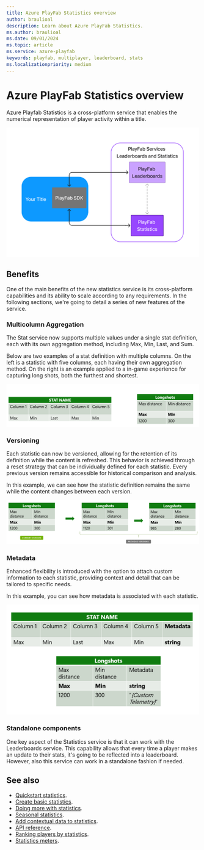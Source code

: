 ```yaml
---
title: Azure PlayFab Statistics overview
author: braulioal
description: Learn about Azure PlayFab Statistics.
ms.author: braulioal
ms.date: 09/01/2024
ms.topic: article
ms.service: azure-playfab
keywords: playfab, multiplayer, leaderboard, stats
ms.localizationpriority: medium
---
```


# Azure PlayFab Statistics overview

Azure Playfab Statistics is a cross-platform service that enables the numerical representation of player activity within a title.

![PlayFab Stats Architecture](media/stats-relationship.png)

## Benefits

One of the main benefits of the new statistics service is its cross-platform capabilities and its ability to scale
according to any requirements. In the following sections, we're going to detail a series of new features of the service.

### Multicolumn Aggregation

The Stat service now supports multiple values under a single stat definition, each with its own aggregation method,
including Max, Min, Last, and Sum.

Below are two examples of a stat definition with multiple columns. On the left is a statistic with five columns, each 
having their own aggregation method. On the right is an example applied to a in-game experience for capturing long shots,
both the furthest and shortest.

![PlayFab Stats multicolumn](media/stat-definition.png)

### Versioning

Each statistic can now be versioned, allowing for the retention of its definition while the content is refreshed. 
This behavior is achieved through a reset strategy that can be individually defined for each statistic. Every previous version remains 
accessible for historical comparison and analysis.

In this example, we can see how the statistic definition remains the same while the content changes between each version.

![PlayFab Stats versioning](media/stats-versioning.png)

### Metadata

Enhanced flexibility is introduced with the option to attach custom information to each statistic, providing context 
and detail that can be tailored to specific needs.

In this example, you can see how metadata is associated with each statistic.

![PlayFab Stats metadata](media/stat-metadata.png)

### Standalone components

One key aspect of the Statistics service is that it can work with the Leaderboards service. This capability allows that
every time a player makes an update to their stats, it's going to be reflected into a leaderboard.
However, also this service can work in a standalone fashion if needed.

## See also

- [Quickstart statistics](quickstart-statistics.md).
- [Create basic statistics](create-basic-statistics.md).
- [Doing more with statistics](doing-more-statistics.md).
- [Seasonal statistics](seasonal-statistics.md).
- [Add contextual data to statistics](metadata-statistics.md).
- [API reference](api-reference.md).
- [Ranking players by statistics](../leaderboards/leaderboards-linked-to-stats.md).
- [Statistics meters](../../pricing/meters/statistics-meters.md).
